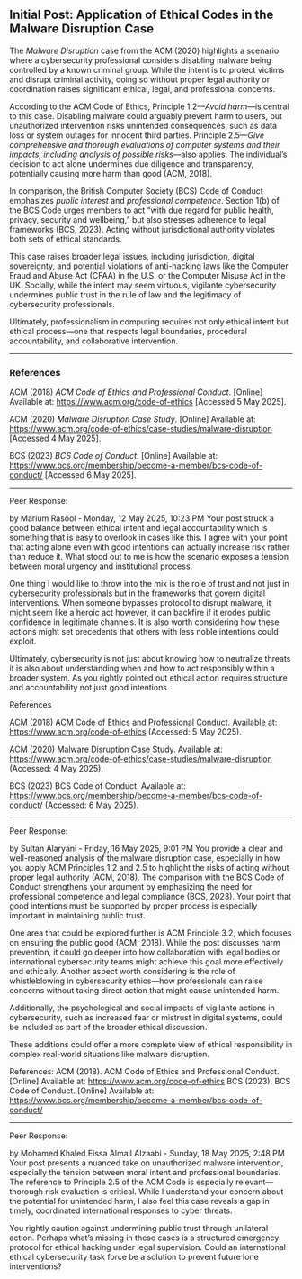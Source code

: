 ## Initial Post: Application of Ethical Codes in the Malware Disruption Case

The *Malware Disruption* case from the ACM (2020) highlights a scenario where a cybersecurity professional considers disabling malware being controlled by a known criminal group. While the intent is to protect victims and disrupt criminal activity, doing so without proper legal authority or coordination raises significant ethical, legal, and professional concerns.

According to the ACM Code of Ethics, Principle 1.2—*Avoid harm*—is central to this case. Disabling malware could arguably prevent harm to users, but unauthorized intervention risks unintended consequences, such as data loss or system outages for innocent third parties. Principle 2.5—*Give comprehensive and thorough evaluations of computer systems and their impacts, including analysis of possible risks*—also applies. The individual’s decision to act alone undermines due diligence and transparency, potentially causing more harm than good (ACM, 2018).

In comparison, the British Computer Society (BCS) Code of Conduct emphasizes *public interest* and *professional competence*. Section 1(b) of the BCS Code urges members to act “with due regard for public health, privacy, security and wellbeing,” but also stresses adherence to legal frameworks (BCS, 2023). Acting without jurisdictional authority violates both sets of ethical standards.

This case raises broader legal issues, including jurisdiction, digital sovereignty, and potential violations of anti-hacking laws like the Computer Fraud and Abuse Act (CFAA) in the U.S. or the Computer Misuse Act in the UK. Socially, while the intent may seem virtuous, vigilante cybersecurity undermines public trust in the rule of law and the legitimacy of cybersecurity professionals.

Ultimately, professionalism in computing requires not only ethical intent but ethical process—one that respects legal boundaries, procedural accountability, and collaborative intervention.

---

### References

ACM (2018) *ACM Code of Ethics and Professional Conduct*. [Online] Available at: https://www.acm.org/code-of-ethics [Accessed 5 May 2025].

ACM (2020) *Malware Disruption Case Study*. [Online] Available at: https://www.acm.org/code-of-ethics/case-studies/malware-disruption [Accessed 4 May 2025].

BCS (2023) *BCS Code of Conduct*. [Online] Available at: https://www.bcs.org/membership/become-a-member/bcs-code-of-conduct/ [Accessed 6 May 2025].



--- 
Peer Response:

by Marium Rasool - Monday, 12 May 2025, 10:23 PM
Your post struck a good balance between ethical intent and legal accountability which is something that is easy to overlook in cases like this. I agree with your point that acting alone even with good intentions can actually increase risk rather than reduce it. What stood out to me is how the scenario exposes a tension between moral urgency and institutional process.

One thing I would like to throw into the mix is the role of trust and not just in cybersecurity professionals but in the frameworks that govern digital interventions. When someone bypasses protocol to disrupt malware, it might seem like a heroic act however, it can backfire if it erodes public confidence in legitimate channels. It is also worth considering how these actions might set precedents that others with less noble intentions could exploit.

Ultimately, cybersecurity is not just about knowing how to neutralize threats it is also about understanding when and how to act responsibly within a broader system. As you rightly pointed out ethical action requires structure and accountability not just good intentions.


References

ACM (2018) ACM Code of Ethics and Professional Conduct. Available at: https://www.acm.org/code-of-ethics (Accessed: 5 May 2025).

ACM (2020) Malware Disruption Case Study. Available at: https://www.acm.org/code-of-ethics/case-studies/malware-disruption (Accessed: 4 May 2025).

BCS (2023) BCS Code of Conduct. Available at: https://www.bcs.org/membership/become-a-member/bcs-code-of-conduct/ (Accessed: 6 May 2025).

--- 
Peer Response:

by Sultan Alaryani - Friday, 16 May 2025, 9:01 PM
You provide a clear and well-reasoned analysis of the malware disruption case, especially in how you apply ACM Principles 1.2 and 2.5 to highlight the risks of acting without proper legal authority (ACM, 2018). The comparison with the BCS Code of Conduct strengthens your argument by emphasizing the need for professional competence and legal compliance (BCS, 2023). Your point that good intentions must be supported by proper process is especially important in maintaining public trust.

One area that could be explored further is ACM Principle 3.2, which focuses on ensuring the public good (ACM, 2018). While the post discusses harm prevention, it could go deeper into how collaboration with legal bodies or international cybersecurity teams might achieve this goal more effectively and ethically. Another aspect worth considering is the role of whistleblowing in cybersecurity ethics—how professionals can raise concerns without taking direct action that might cause unintended harm.

Additionally, the psychological and social impacts of vigilante actions in cybersecurity, such as increased fear or mistrust in digital systems, could be included as part of the broader ethical discussion.

These additions could offer a more complete view of ethical responsibility in complex real-world situations like malware disruption.

References:
ACM (2018). ACM Code of Ethics and Professional Conduct. [Online] Available at: https://www.acm.org/code-of-ethics
BCS (2023). BCS Code of Conduct. [Online] Available at: https://www.bcs.org/membership/become-a-member/bcs-code-of-conduct/

--- 
Peer Response:

by Mohamed Khaled Eissa Almail Alzaabi - Sunday, 18 May 2025, 2:48 PM
Your post presents a nuanced take on unauthorized malware intervention, especially the tension between moral intent and professional boundaries. The reference to Principle 2.5 of the ACM Code is especially relevant—thorough risk evaluation is critical. While I understand your concern about the potential for unintended harm, I also feel this case reveals a gap in timely, coordinated international responses to cyber threats.

You rightly caution against undermining public trust through unilateral action. Perhaps what’s missing in these cases is a structured emergency protocol for ethical hacking under legal supervision. Could an international ethical cybersecurity task force be a solution to prevent future lone interventions?
